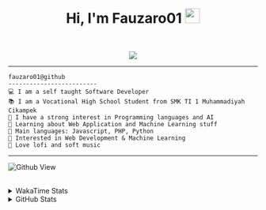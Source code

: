 <h1 align="center">
Hi, I'm Fauzaro01
  <img src="https://media.giphy.com/media/hvRJCLFzcasrR4ia7z/giphy.gif" width="30"></h1>
<br/>

<p align="center">
  <a href="https://github.com/DenverCoder1/readme-typing-svg">
    <img src="https://readme-typing-svg.herokuapp.com?lines=Chill%20and%20Coding;Full+Stack+Web+Developer;Student;Software%20Develover;Always%20learning%20new%20things&center=true&width=380&height=45">
  </a>
</p>

<hr>

```
fauzaro01@github
-------------------------
💻 I am a self taught Software Developer
📚 I am a Vocational High School Student from SMK TI 1 Muhammadiyah Cikampek
📝 I have a strong interest in Programming languages and AI
🌱 Learning about Web Application and Machine Learning stuff
🌟 Main languages: Javascript, PHP, Python
🚩 Interested in Web Development & Machine Learning
🎵 Love lofi and soft music 
```

<hr>

![Github View](https://komarev.com/ghpvc/?username=fauzaro01&style=flat-square)
<br><br>
<details>
  <summary>
     WakaTime Stats
  </summary>
  <br>
  <!--START_SECTION:waka-->

```txt
From: 10 September 2021 - To: 11 January 2025

Total Time: 689 hrs 18 mins

JavaScript          215 hrs 7 mins  ███████▓░░░░░░░░░░░░░░░░░   31.21 %
PHP                 115 hrs 6 mins  ████▒░░░░░░░░░░░░░░░░░░░░   16.70 %
HTML                86 hrs 31 mins  ███░░░░░░░░░░░░░░░░░░░░░░   12.55 %
EJS                 56 hrs 49 mins  ██░░░░░░░░░░░░░░░░░░░░░░░   08.24 %
Blade Template      52 hrs 36 mins  ██░░░░░░░░░░░░░░░░░░░░░░░   07.63 %
Java                41 hrs 50 mins  █▓░░░░░░░░░░░░░░░░░░░░░░░   06.07 %
CSS                 32 hrs 4 mins   █░░░░░░░░░░░░░░░░░░░░░░░░   04.65 %
JSON                29 hrs 38 mins  █░░░░░░░░░░░░░░░░░░░░░░░░   04.30 %
Python              13 hrs 26 mins  ▒░░░░░░░░░░░░░░░░░░░░░░░░   01.95 %
Other               5 hrs 57 mins   ▒░░░░░░░░░░░░░░░░░░░░░░░░   00.86 %
```

<!--END_SECTION:waka-->
</details>
<details>
  <summary>
    GitHub Stats
  </summary>
  <br>
  <div align="center">
    <img src="https://github-readme-stats.vercel.app/api?username=Fauzaro01&show_icons=true&theme=algolia" alt="Fauzaro01's GitHub Stats" style="margin: 20px;" />
    <img src="https://github-readme-streak-stats.herokuapp.com/?user=Fauzaro01&theme=algolia" alt="Fauzaro01's GitHub Streak" style="margin: 20px;" />
  </div>

  <div align="center">
    <img src="https://github-readme-stats.vercel.app/api?username=Fauzaro01&show_icons=true&locale=en&count_private=true&hide_rank=true&custom_title=My%20GitHub%20Stats&disable_animations=true&theme=algolia" alt="Fauzaro01's Stars" style="margin: 20px;" />
    <img src="https://github-readme-stats.vercel.app/api/top-langs/?username=Fauzaro01&langs_count=8&theme=algolia&layout=compact" alt="Top Languages" style="margin: 20px;" />
  </div>
</details>
